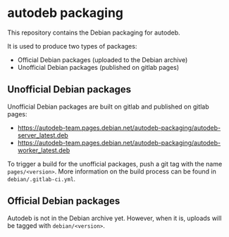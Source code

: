 # autodeb packaging

This repository contains the Debian packaging for autodeb.

It is used to produce two types of packages:
 - Official Debian packages (uploaded to the Debian archive)
 - Unofficial Debian packages (published on gitlab pages)

## Unofficial Debian packages

Unofficial Debian packages are built on gitlab and published on gitlab pages:
 - https://autodeb-team.pages.debian.net/autodeb-packaging/autodeb-server_latest.deb
 - https://autodeb-team.pages.debian.net/autodeb-packaging/autodeb-worker_latest.deb

To trigger a build for the unofficial packages, push a git tag with the name `pages/<version>`.
More information on the build process can be found in `debian/.gitlab-ci.yml`.

## Official Debian packages

Autodeb is not in the Debian archive yet. However, when it is, uploads will be tagged with `debian/<version>`.
